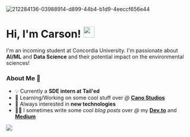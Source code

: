 ![212284136-03988914-d899-44b4-b1d9-4eeccf656e44](https://github.com/carsonSgit/carsonSgit/assets/92652800/6cdcbdc9-78e7-4e1a-ab11-e9fe3cb9e622)
<!-- [![Ashutosh's github activity graph](https://github-readme-activity-graph.vercel.app/graph?username=carsonSgit&bg_color=000000&color=ffffff&line=00E676&point=ffffff&area=true&hide_border=true)](https://github.com/ashutosh00710/github-readme-activity-graph) -->
<!-- Replace repo=____ & github.com/carsonSgit/_____ [![ReadMe Card](https://github-readme-stats.vercel.app/api/pin/?username=carsonSgit&repo=CropCare)](https://github.com/carsonSgit/CropCare) -->

<h1>Hi, I'm Carson! <img src="https://media.giphy.com/media/hvRJCLFzcasrR4ia7z/giphy.gif" width="30px"></h1>

I'm an incoming student at Concordia University. I'm passionate about **AI/ML** and **Data Science** and their potential impact on the environmental sciences!

### About Me 🌟
- 💡 Currently a **SDE intern at Tail'ed**
- 🌱 Learning/Working on some cool stuff over *@* **[Cano Studios](https://github.com/Cano-Studios)**
- 🎯 Always interested in **new technologies**
- 👨‍💻 I sometimes write some cool *blog posts* over *@* my **[Dev.to](https://dev.to/carsonsgit)** and **[Medium](https://medium.com/@carsonspriggs6)**

<!--
<img src="https://github-readme-stats.vercel.app/api/top-langs/?username=carsonSgit&hide=css,mermaid,html,Jupyter%20Notebook&hide_progress=true&custom_title=Public%20Code%20Written&langs_count=8" />
<img src="https://streak-stats.demolab.com?user=carsonSgit&theme=transparent&hide_border=true&border_radius=30" />
<img height="240em" src="https://github-readme-stats.vercel.app/api?username=carsonSgit&show_icons=true&locale=en&theme=tokyonight" alt="carsonSgit" />
 -->
  
<img src="https://komarev.com/ghpvc/?username=carsonSgit&&style=flat-square" align="center" />


